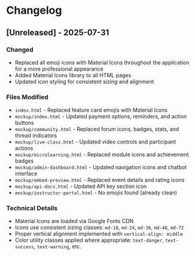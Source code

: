 # Changelog

## [Unreleased] - 2025-07-31

### Changed
- Replaced all emoji icons with Material Icons throughout the application for a more professional appearance
- Added Material Icons library to all HTML pages
- Updated icon styling for consistent sizing and alignment

### Files Modified
- `index.html` - Replaced feature card emojis with Material Icons
- `mockup/index.html` - Updated payment options, reminders, and action buttons
- `mockup/community.html` - Replaced forum icons, badges, stats, and thread indicators
- `mockup/live-class.html` - Updated video controls and participant actions
- `mockup/microlearning.html` - Replaced module icons and achievement badges
- `mockup/admin-dashboard.html` - Updated navigation icons and chatbot interface
- `mockup/embed-preview.html` - Replaced event details and rating icons
- `mockup/api-docs.html` - Updated API key section icon
- `mockup/instructor-portal.html` - No emojis found (already clean)

### Technical Details
- Material Icons are loaded via Google Fonts CDN
- Icons use consistent sizing classes: `md-18`, `md-24`, `md-36`, `md-48`, `md-72`
- Proper vertical alignment implemented with `vertical-align: middle`
- Color utility classes applied where appropriate: `text-danger`, `text-success`, `text-warning`, etc.